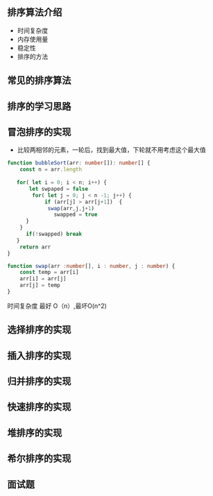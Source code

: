 ## 排序算法介绍

- 时间复杂度
- 内存使用量
- 稳定性
- 排序的方法

## 常见的排序算法

## 排序的学习思路

## 冒泡排序的实现

- 比较两相邻的元素，一轮后，找到最大值，下轮就不用考虑这个最大值 

```typescript
function bubbleSort(arr: number[]): number[] {
    const n = arr.length
    
   for( let i = 0; i < n; i++) {
       let swpaped = false
        for( let j = 0; j < n -1; j++) {
      		if (arr[j] > arr[j+1])  {
           	 swap(arr,j,j+1)
               swapped = true
      }
    }
      if(!swapped) break
   }
    return arr
}

function swap(arr :number[], i : number, j : number) {
    const temp = arr[i]
    arr[i] = arr[j]
    arr[j] = temp
}
```

时间复杂度 最好 O（n）,最坏O(n^2)



## 选择排序的实现

## 插入排序的实现

## 归并排序的实现

## 快速排序的实现

## 堆排序的实现

## 希尔排序的实现

## 面试题